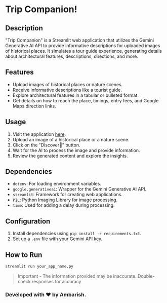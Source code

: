 # Trip Companion!

## Description
"Trip Companion" is a Streamlit web application that utilizes the Gemini Generative AI API to provide informative descriptions for uploaded images of historical places. It simulates a tour guide experience, generating details about architectural features, descriptions, directions, and more.

## Features
- Upload images of historical places or nature scenes.
- Receive informative descriptions like a tourist guide.
- Explore architectural features in a tabular or bulleted format.
- Get details on how to reach the place, timings, entry fees, and Google Maps direction links.

## Usage
1. Visit the application [here](https://trip-companion.streamlit.app/).
2. Upload an image of a historical place or a nature scene.
3. Click on the "Discover🔎" button.
4. Wait for the AI to process the image and provide information.
5. Review the generated content and explore the insights.

## Dependencies
- `dotenv`: For loading environment variables.
- `google.generativeai`: Wrapper for the Gemini Generative AI API.
- `streamlit`: Framework for creating web applications.
- `PIL`: Python Imaging Library for image processing.
- `time`: Used for adding a delay during processing.

## Configuration
1. Install dependencies using `pip install -r requirements.txt`.
2. Set up a `.env` file with your Gemini API key.

## How to Run
```python
streamlit run your_app_name.py
```

> Important - The information provided may be inaccurate. Double-check responses for accuracy 

### Developed with ❤ by Ambarish.

